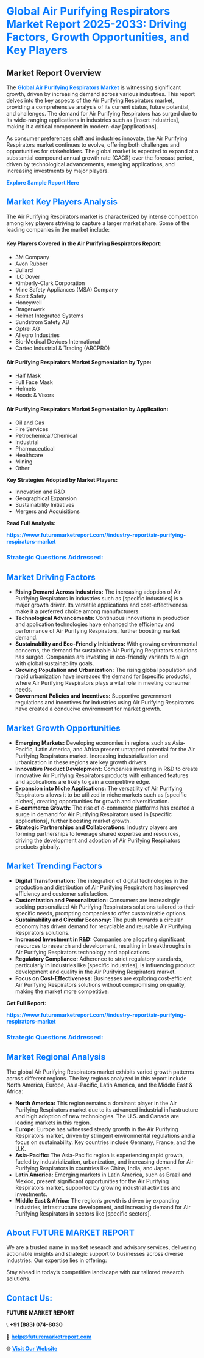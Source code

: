 <h1 style="color: #007BFF;">Global Air Purifying Respirators Market Report 2025-2033: Driving Factors, Growth Opportunities, and Key Players</h1>

<section id="overview">
<h2>Market Report Overview</h2>
<p>The <a href="https://www.futuremarketreport.com//industry-report/air-purifying-respirators-market" style="color: #007BFF; text-decoration: none;"><strong>Global Air Purifying Respirators Market</strong></a> is witnessing significant growth, driven by increasing demand across various industries. This report delves into the key aspects of the Air Purifying Respirators market, providing a comprehensive analysis of its current status, future potential, and challenges. The demand for Air Purifying Respirators has surged due to its wide-ranging applications in industries such as [insert industries], making it a critical component in modern-day [applications].</p>
<p>As consumer preferences shift and industries innovate, the Air Purifying Respirators market continues to evolve, offering both challenges and opportunities for stakeholders. The global market is expected to expand at a substantial compound annual growth rate (CAGR) over the forecast period, driven by technological advancements, emerging applications, and increasing investments by major players.</p>
</section>

<section id="overview">
<p><a href="https://www.futuremarketreport.com//request-sample/reportId=83545" style="color: #007BFF; text-decoration: none;"><strong>Explore Sample Report Here</strong></a></p>
</section>

<section id="key-players">
<h2 style="color: #007BFF;">Market Key Players Analysis</h2>
<p>The Air Purifying Respirators market is characterized by intense competition among key players striving to capture a larger market share. Some of the leading companies in the market include:</p>
<h4>Key Players Covered in the Air Purifying Respirators Report:</h4>
<ul><li>3M Company</li><li>Avon Rubber</li><li>Bullard</li><li>ILC Dover</li><li>Kimberly-Clark Corporation</li><li>Mine Safety Appliances (MSA) Company</li><li>Scott Safety</li><li>Honeywell</li><li>Dragerwerk</li><li>Helmet Integrated Systems</li><li>Sundstrom Safety AB</li><li>Optrel AG</li><li>Allegro Industries</li><li>Bio-Medical Devices International</li><li>Cartec Industrial &amp; Trading (ARCPRO)</li></ul>
<h4>Air Purifying Respirators Market Segmentation by Type:</h4>
<ul><li>Half Mask</li><li>Full Face Mask</li><li>Helmets</li><li>Hoods &amp; Visors</li></ul>

<h4>Air Purifying Respirators Market Segmentation by Application:</h4>
<ul><li>Oil and Gas</li><li>Fire Services</li><li>Petrochemical/Chemical</li><li>Industrial</li><li>Pharmaceutical</li><li>Healthcare</li><li>Mining</li><li>Other</li></ul>
<p><strong>Key Strategies Adopted by Market Players:</strong></p>
<ul>
<li>Innovation and R&D</li>
<li>Geographical Expansion</li>
<li>Sustainability Initiatives</li>
<li>Mergers and Acquisitions</li>
</ul>
</section>

<section>
<p><strong>Read Full Analysis: </strong></p><a href="https://www.futuremarketreport.com//industry-report/air-purifying-respirators-market" style="color: #007BFF; text-decoration: none;"><strong>https://www.futuremarketreport.com//industry-report/air-purifying-respirators-market</strong></a>
<h3 style="color: #007BFF;">Strategic Questions Addressed:</h3>
</section>

<section id="driving-factors">
<h2 style="color: #007BFF;">Market Driving Factors</h2>
<ul>
<li><strong>Rising Demand Across Industries:</strong> The increasing adoption of Air Purifying Respirators in industries such as [specific industries] is a major growth driver. Its versatile applications and cost-effectiveness make it a preferred choice among manufacturers.</li>
<li><strong>Technological Advancements:</strong> Continuous innovations in production and application technologies have enhanced the efficiency and performance of Air Purifying Respirators, further boosting market demand.</li>
<li><strong>Sustainability and Eco-Friendly Initiatives:</strong> With growing environmental concerns, the demand for sustainable Air Purifying Respirators solutions has surged. Companies are investing in eco-friendly variants to align with global sustainability goals.</li>
<li><strong>Growing Population and Urbanization:</strong> The rising global population and rapid urbanization have increased the demand for [specific products], where Air Purifying Respirators plays a vital role in meeting consumer needs.</li>
<li><strong>Government Policies and Incentives:</strong> Supportive government regulations and incentives for industries using Air Purifying Respirators have created a conducive environment for market growth.</li>
</ul>
</section>

<section id="growth-opportunities">
<h2 style="color: #007BFF;">Market Growth Opportunities</h2>
<ul>
<li><strong>Emerging Markets:</strong> Developing economies in regions such as Asia-Pacific, Latin America, and Africa present untapped potential for the Air Purifying Respirators market. Increasing industrialization and urbanization in these regions are key growth drivers.</li>
<li><strong>Innovative Product Development:</strong> Companies investing in R&D to create innovative Air Purifying Respirators products with enhanced features and applications are likely to gain a competitive edge.</li>
<li><strong>Expansion into Niche Applications:</strong> The versatility of Air Purifying Respirators allows it to be utilized in niche markets such as [specific niches], creating opportunities for growth and diversification.</li>
<li><strong>E-commerce Growth:</strong> The rise of e-commerce platforms has created a surge in demand for Air Purifying Respirators used in [specific applications], further boosting market growth.</li>
<li><strong>Strategic Partnerships and Collaborations:</strong> Industry players are forming partnerships to leverage shared expertise and resources, driving the development and adoption of Air Purifying Respirators products globally.</li>
</ul>
</section>

<section id="trending-factors">
<h2 style="color: #007BFF;">Market Trending Factors</h2>
<ul>
<li><strong>Digital Transformation:</strong> The integration of digital technologies in the production and distribution of Air Purifying Respirators has improved efficiency and customer satisfaction.</li>
<li><strong>Customization and Personalization:</strong> Consumers are increasingly seeking personalized Air Purifying Respirators solutions tailored to their specific needs, prompting companies to offer customizable options.</li>
<li><strong>Sustainability and Circular Economy:</strong> The push towards a circular economy has driven demand for recyclable and reusable Air Purifying Respirators solutions.</li>
<li><strong>Increased Investment in R&D:</strong> Companies are allocating significant resources to research and development, resulting in breakthroughs in Air Purifying Respirators technology and applications.</li>
<li><strong>Regulatory Compliance:</strong> Adherence to strict regulatory standards, particularly in industries like [specific industries], is influencing product development and quality in the Air Purifying Respirators market.</li>
<li><strong>Focus on Cost-Effectiveness:</strong> Businesses are exploring cost-efficient Air Purifying Respirators solutions without compromising on quality, making the market more competitive.</li>
</ul>
</section>

<section>
<p><strong>Get Full Report: </strong></p><a href="https://www.futuremarketreport.com//industry-report/air-purifying-respirators-market" style="color: #007BFF; text-decoration: none;"><strong>https://www.futuremarketreport.com//industry-report/air-purifying-respirators-market</strong></a>
<h3 style="color: #007BFF;">Strategic Questions Addressed:</h3>
</section>


<section id="regional-analysis">
<h2 style="color: #007BFF;">Market Regional Analysis</h2>
<p>The global Air Purifying Respirators market exhibits varied growth patterns across different regions. The key regions analyzed in this report include North America, Europe, Asia-Pacific, Latin America, and the Middle East & Africa:</p>
<ul>
<li><strong>North America:</strong> This region remains a dominant player in the Air Purifying Respirators market due to its advanced industrial infrastructure and high adoption of new technologies. The U.S. and Canada are leading markets in this region.</li>
<li><strong>Europe:</strong> Europe has witnessed steady growth in the Air Purifying Respirators market, driven by stringent environmental regulations and a focus on sustainability. Key countries include Germany, France, and the U.K.</li>
<li><strong>Asia-Pacific:</strong> The Asia-Pacific region is experiencing rapid growth, fueled by industrialization, urbanization, and increasing demand for Air Purifying Respirators in countries like China, India, and Japan.</li>
<li><strong>Latin America:</strong> Emerging markets in Latin America, such as Brazil and Mexico, present significant opportunities for the Air Purifying Respirators market, supported by growing industrial activities and investments.</li>
<li><strong>Middle East & Africa:</strong> The region’s growth is driven by expanding industries, infrastructure development, and increasing demand for Air Purifying Respirators in sectors like [specific sectors].</li>
</ul>
</section>

<footer>
<h2 style="color: #007BFF;">About FUTURE MARKET REPORT</h2>
<p>We are a trusted name in market research and advisory services, delivering actionable insights and strategic support to businesses across diverse industries. Our expertise lies in offering:</p>

<p>Stay ahead in today’s competitive landscape with our tailored research solutions.</p>

<h2 style="color: #007BFF;">Contact Us:</h2>
<p><strong>FUTURE MARKET REPORT</strong></p>
<p>📞 <strong>+91 (883) 074-8030</strong></p>
<p>📧 <strong><a href="mailto:help@futuremarketreport.com" style="color: #007BFF;">help@futuremarketreport.com</a></strong></p>
<p>🌐 <strong><a href="https://www.futuremarketreport.com/" style="color: #007BFF;">Visit Our Website</a></strong></p>
</footer>